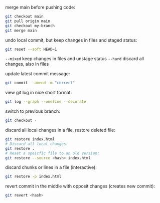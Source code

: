 merge main before pushing code:
```bash
git checkout main
git pull origin main
git checkout my-branch
git merge main
```

undo local commit, but keep changes in files and staged status:
```bash
git reset --soft HEAD~1
```

`--mixed` keep changes in files and unstage status
`--hard` discard all changes, also in files

update latest commit message:
```bash
git commit --amend -m "correct"
```

view git log in nice short format:
```bash
git log --graph --oneline --decorate
```

switch to previous branch:
```bash
git checkout -
```

discard all local changes in a file, restore deleted file:
```bash
git restore index.html
# Discard all local changes:
git restore .
# Reset a speicfic file to an old version:
git restore --source <hash> index.html
```

discard chunks or lines in a file (interactive):
```bash
git restore -p index.html
```

revert commit in the middle with opposit changes (creates new commit):
```bash
git revert <hash>
```